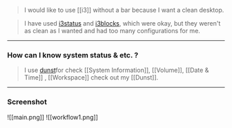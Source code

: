> I would like to use [[i3]] without a bar because I want a clean desktop.

> I have used [i3status](https://i3wm.org/docs/i3status.html) and [i3blocks](https://vivien.github.io/i3blocks/), which were okay, but they weren't as clean as I wanted and had too many configurations for me.

---
### How can I know system status & etc. ?

> I use [dunst](https://dunst-project.org/)for check [[System Information]], [[Volume]], [[Date & Time]] , [[Workspace]] check out my [[Dunst]].

---
### Screenshot

![[main.png]]
![[workflow1.png]]
